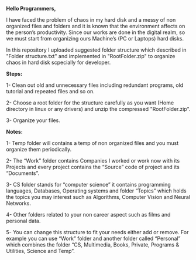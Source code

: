 **Hello Programmers,**

I have faced the problem of chaos in my hard disk and a messy of non organized files and folders and it is known that the environment affects on the person’s productivity. 
Since our works are done in the digital realm, so we must start from organizing ours Machine’s (PC or Laptops) hard disks. 

In this repository I uploaded suggested folder structure which described in "Folder structure.txt" and implemented in "RootFolder.zip" to organize chaos in hard disk scpecially for developer.



**Steps:**

1-	Clean out old and unnecessary files including redundant programs, old tutorial and repeated files and so on.

2-	Choose a root folder for the structure carefully as you want (Home directory in linux or any drivers) and unzip  the compressed "RootFolder.zip".

3-  Organize your files.




**Notes:**

1-	Temp folder will contains a temp of non organized files and you must organize them periodically. 

2-	The “Work” folder contains Companies I worked or work now with its Projects and every project contains the “Source” code of project and its “Documents”. 

3-	CS folder stands for “computer science” it contains programming languages, Databases, Operating systems and folder “Topics” which holds the topics you may interest such as Algorithms, Computer Vision and Neural Networks.

4-	Other folders related to your non career aspect such as films and personal data.

5-	You can change this structure to fit your needs either add or remove. For example you can use “Work” folder and another folder called “Personal” which combines the folder “CS, Multimedia, Books, Private, Programs & Utilities, Science and Temp”.
